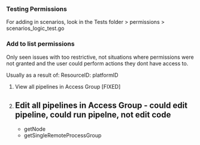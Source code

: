 ### Testing Permissions

For adding in scenarios, look in the Tests folder > permissions > scenarios_logic_test.go


### Add to list permissions
Only seen issues with too restrictive, not situations where permissions were not granted and the user could perform actions they dont have access to.

Usually as a result of: ResourceID: platformID

1. View all pipelines in Access Group [FIXED]
2. Edit all pipelines in Access Group - could edit pipeline, could run pipelne, not edit code
    - 
    * getNode
    * getSingleRemoteProcessGroup